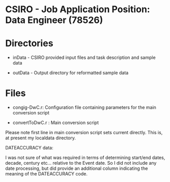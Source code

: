 
CSIRO - Job Application
Position: Data Engineer (78526)
===============================

Directories
===========
- inData  - CSIRO provided input files and task description and sample data

- outData - Output directory for reformatted sample data

Files
=====

- congig-DwC.r: Configuration file containing parameters for the main conversion script

- convertToDwC.r : Main conversion script

Please note first line in main conversion script sets current directly. This is, at present my localdata directory.

DATEACCURACY data: 

I was not sure of what was required in terms of determining start/end dates, decade, century etc... relative to the Event date. So I did not include any date processing, but did provide an additional column indicating the meaning of the DATEACCURACY code. 